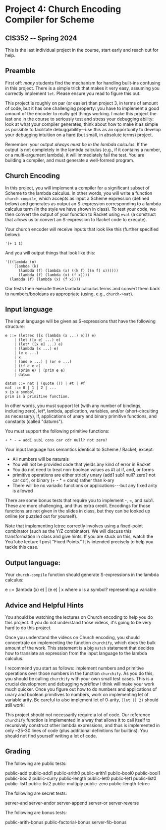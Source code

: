 # Project 4: Church Encoding Compiler for Scheme
## CIS352 -- Spring 2024

This is the last individual project in the course, start early and
reach out for help.

## Preamble

First off: *many* students find the mechanism for handling built-ins
confusing in this project. There is a simple trick that makes it very
easy, assuming you correctly implement `let`. Please ensure you read
to figure this out.

This project is roughly on par (or easier) than project 3, in terms of
amount of code, but it has one challenging property: you have to
implement a good amount of the encoder to really get things working. I
make this project the last one in the course to seriously test and
stress your debugging ability: look at what your compiler generates,
think about how to make it as simple as possible to facilitate
debuggability--use this as an opportunity to develop your debugging
intuition on a hard (but small, in absolute terms) project.

Remember: your output *always must be in the lambda calculus*. If the
output is not completely in the lambda calculus (e.g., if it contains
a number, or a multi-argument lambda), it will immediately fail the
test. You are building a compiler, and must generate a well-formed
program.

## Church Encoding

In this project, you will implement a compiler for a significant
subset of Scheme to the lambda calculus. In other words, you will
write a function `church-compile`, which accepts as input a Scheme
expression (defined below) and generates as output an S-expression
corresponding to a lambda calculus term (in the style we have shown in
class). To test your code, we then convert the output of your function
to Racket using `eval` (a construct that allows us to convert an
S-expression to Racket code to execute).

Your church encoder will receive inputs that look like this (further
specified below):

```
'(+ 1 1)
```

And you will output things that look like this:

```
'(((lambda (n)
    (lambda (k) 
      (lambda (f) (lambda (x) ((k f) ((n f) x))))))
	  (lambda (f) (lambda (x) (f x))))
  (lambda (f) (lambda (x) (f x))))
```

Our tests then execute these lambda calculus terms and convert them
back to numbers/booleans as appropriate (using, e.g., `church->nat`).

## Input language

The input language will be given as S-expressions that have the
following structure:

```
e ::= (letrec ([x (lambda (x ...) e)]) e)
    | (let ([x e] ...) e)
    | (let* ([x e] ...) e)
    | (lambda (x ...) e)
    | (e e ...)
    | x
    | (and e ...) | (or e ...)
    | (if e e e)
    | (prim e) | (prim e e)
    | datum

datum ::= nat | (quote ()) | #t | #f
nat ::= 0 | 1 | 2 | ...
x is a symbol
prim is a primitive function.
```

In other words, you must support let (with any number of bindings,
including zero), let*, lambda, application, variables, and/or
(short-circuiting as necessary), if, applications of unary and binary
primitive functions, and constants (called "datums").

You must support the following primitive functions:

```
+ * - = add1 sub1 cons car cdr null? not zero?
```

Your input language has semantics identical to Scheme / Racket, except:
 + All numbers will be naturals
 + You will not be provided code that yields any kind of error in Racket
 + You do not need to treat non-boolean values as #t at if, and, or forms
 + primitive operations are either strictly unary (add1 sub1 null? zero? not car cdr),
   or binary (+ - * = cons) rather than k-ary
 + There will be no variadic functions or applications---but any fixed arity is allowed

There are some bonus tests that require you to implement -, =, and
sub1. These are more challenging, and thus extra credit. Encodings for
those functions are not given in the slides in class, but they can be
looked up online (or puzzled out for yourself).

Note that implementing letrec correctly involves using a fixed-point
combinator (such as the Y/Z combinator). We will discuss this
transformation in class and give hints. If you are stuck on this,
watch the YouTube lecture I post "Fixed Points." It is intended
precisely to help you tackle this case.

## Output language:

Your `church-compile` function should generate S-expressions in the lambda calculus:

e ::= (lambda (x) e)
    | (e e)
    | x
where x is a symbol? representing a variable

## Advice and Helpful Hints

You should be watching the lectures on Church encoding to help you do
this project. If you do not understand those videos, it's going to be
very hard to do this project.

Once you understand the videos on Church encoding, you should
concentrate on implementing the function `churchify`, which does the
bulk amount of the work. This statement is a big `match` statement
that decides how to translate an expression from the input language to
the lambda calculus.

I recommend you start as follows: implement numbers and primitive
operations over those numbers in the function `churchify`. As you do
this, you should be calling `churchify` with your own small test
cases. This is a crucial development and debugging workflow I think
will make your work much quicker. Once you figure out how to do
numbers and applications of unary and boolean primitives to numbers,
work on implementing let of variable arity. Be careful to also
implement let of 0-arity, `(let () 2)` should still work!

This project should not necessarily require a lot of code. Our
reference `churchify` function is implemented in a way that allows it
to call itself to recursively construct other lambda expressions, and
thus is implemented in only ~25-30 lines of code (plus additional
definitions for builtins). You should not find yourself writing a lot
of code.

## Grading

The following are public tests:

public-add
public-add1
public-arith0
public-arith1
public-bool0
public-bool1
public-bool2
public-curry
public-length
public-let0
public-let1
public-list0
public-list1
public-list2
public-multiply
public-zero
public-length-letrec

The following are secret tests:

server-and
server-andor
server-append
server-or
server-reverse

The following are bonus tests:

public-arith-bonus
public-factorial-bonus
server-fib-bonus

